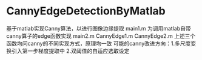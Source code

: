 # CannyEdgeDetectionByMatlab
 基于matlab实现Canny算法，以进行图像边缘提取
 main1.m 为调用matlab自带canny算子的edge函数实现
 main2.m CannyEdge1.m CannyEdge2.m 
 上述三个函数均问canny的不同实现方式，原理均一致
 可能的canny改进方向：1.多尺度变换引入第一步梯度提取中
                       2.双阈值的自适应选取设定
